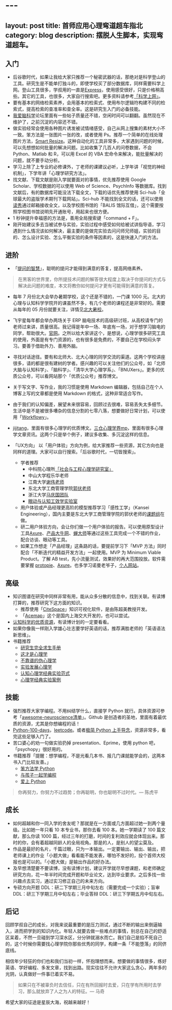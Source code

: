 # ---
layout:     post
title: 首师应用心理弯道超车指北
category: blog
description: 摆脱人生脚本，实现弯道超车。
---

## 入门
* 后谷歌时代，如果让我给大家只推荐一个秘密武器的话，那绝对是科学登山的工具。研究生是不能单打独斗的，即使学校买了部分数据库，同样需要科学上网。登山工具很多，学叔用的一直是[Express](https://www.expressrefer.com/refer-a-friend/30-days-free?referrer_id=70513943&utm_campaign=referrals&utm_medium=copy_link&utm_source=referral_dashboard)，使用感受很好，只是价格稍高些。其它的工具，也很多，大家自行搜索吧。更多资料请参考[「科学上网」](https://www.notion.so/ca14b73504a94eff94a3ba522728214a)。
* 要有基本的网络检索素养，会用基本的检索式、使用布尔逻辑符构建不同的检索式，提高检索的查准率和查全率。这是研究生入门的必备技能。
* [我爱脑科学](http://52brain.com)论坛里面有一些帖子质量还不错，空闲时间可以翻翻。虽然现在不维护了，之前沉淀的内容还不错。
* 做实验经常会使用各种图片诱发被试情绪感受，自己从网上搜集的素材大小不一致。笨方法是一张图片一张的改，或者使用 Ps。推荐一个简单的在线处理图片方法，[Smart Resize](http://www.smartresize.com)。这种自动化的工具非常多，大家遇到问题的时候，可以先想想如何批量的解决问题。比如收集了几百人的问卷数据，不会 Python、Matlab 和 R，可以用 Excel 的 VBA 宏命令来解决，能批量解决的问题，就不要手动分析。
* 学习上除了上专业的必修课外，丁老师的课建议必听，上学年讲「视觉的神经机制」，下学年讲「心理学研究方法」。
* 找文献、下载文献是刚入学就要面对的事情，优先推荐使用 Google Scholar、学校数据的可以使用 Web of Science、PsychInfo 等数据库。找到文献后，有的数据库可能没法下载全文，下载的话优先推荐使用 Sci-hub「全球最大的盗版学术期刊下载网站」。Sci-hub 不能找到全文的话，还可以使用[读秀](http://www.duxiu.com)通过邮箱接收全文，以及学校图书馆的「BALIS 馆际互借」，这个需要按照学校图书馆说明先开通账号，用起来也很方便。
* 1 秒钟提升幸福感的方法是，善用全局搜索键「command + F」。
* 刚开始建议多去当被试参与实验，实验过程中感受如何给被试讲指导语，学习遇到什么情况该如何解决，最主要的是做完实验去问问师兄师姐，实验的目的、怎么设计实验、怎么平衡实验的条件等因素的，这是快速入门的方法。

## 进阶
* 「[提问的智慧](https://github.com/tvvocold/How-To-Ask-Questions-The-Smart-Way)」，聪明的提问才能得到满意的答复，提高网络素养。

> 在黑客的世界里，你所提技术问题的解答很大程度上取决于你提问的方式与解决此问题的难度，本文将教你如何提问才更有可能得到满意的答复。

* 每年 7 月份北大会举办暑期学校，这个还是不错的，一门课 1000 元。北大的心理与认知科学学院开的课虽然不多，有几个老师的课程还是非常好的。需要从每年的 05 月份就要关注，详情见[北大暑校](http://summer.pku.edu.cn)。
* 飞宇星每年都会举办两场关于 ERP 脑电技术的高级研讨班，从高校请专门的老师过来讲，质量很高。我记得是年中一场、年底有一场，对于想学习脑电的同学，帮助很大。[官网](http://www.fistar.com.cn)。之所以给大家讲这个，是想说，心理学很多研究工具的使用，外面是有专门资源的，也有很多是免费的，不要自己在学校闷头学习。要善于借助外力、善用外脑。
* 寻找对话途径。要有和北师大、北大心理的同学交流的渠道。这两个学校讲座很多，请的都是很有建树的学者。感兴趣的可以关注他们的公众号，如「北师大脑与认知科学」、「脑科学」、「清华大学心理学系」、「BNUXers」。更多的优质公众号，可以看网站那个「优质公众号」推荐博文。
* 关于写文字、写作业，我的习惯是使用 Markdown 编辑器，包括自己在个人博客上写的文章都是使用 Markdown 的格式，这种非常适合写作。
* 由于我们的认知偏差，展望未来很容易，回顾过去很难，容易丢失太多细节。生活中是不是被很多嘈杂的信息分割的七零八落，想要做好日常计划，可以使用「[Workflowy](https://workflowy.com/downloads/windows/)」。
* [jijitang](http://www.jijitang.com/article#)，里面有很多心理学的优质博文。[三仓心理学界mp](https://mp.sohu.com/profile?xpt=c29odW1wcHJ1aTR3QHNvaHUuY29t&_f=index_pagemp_1)，里面有很多心理学文章资讯。这两个只是举个例子，建议多收集、多沉淀这样的信息。

* 「UX方向」
以「用户体验」方向为例，给大家推荐一些资源，其它方向也是同样的道理。大家可以自行搜索。「后谷歌时代，一切皆搜索」。
    * 学者推荐
        - 中科院心理所[「社会与工程心理学研究室」](http://www.psych.cas.cn/jgsz/kyxt/shehuiyugongcheng/)
        - 中山大学程乐华老师
        - 江南大学[谢伟老师](http://sodcn.jiangnan.edu.cn/info/1081/2283.htm)
        - 东北大学工商管理学院[郭伏老师](http://sba.neu.edu.cn/NewNeu/Teacher.aspx?teacherId=531)
        - 浙江大学[马庆国团队](http://www.cma.zju.edu.cn/neuromanagementlab/index.php/zh_directions_index_id_6.html)
        - [眼动与认知工效学实验室](http://mazhuanglab.org/index.html)
    * 用户体验或产品经理更高阶的模型推荐学习「感性工学」（Kansei Engineering），国内主要是东北大学工商管理学院的郭伏老师的[课题组](http://sba.neu.edu.cn/neu/index/Tea_personal.asp?teacherId=531)在做。
    * 研二用户体验方向，会让你们做一个用户体验的报告。可以使用原型设计工具[Axure](https://www.axure.com)、[产品大牛网](http://www.pmdaniu.com)、[蝉大师](https://www.chandashi.com)等通过这些工具完成一个不错的作业，配合访谈、眼动等工具。
    * 如果工作想走「产品经理」这条路的话，要提前学习下「MVP 方法」同时配合「不断迭代的精益开发方法」一起使用。MVP 为 Minimum Viable Product。了解 AB test，先小流量测试，效果好的再大范围投放。软件需要掌握 [protopie](http://www.protopie.cn/)、[Axure](https://www.axure.com)。也多学习诺曼老爷子，[个人网站](https://jnd.org/)。    

## 高级
* 知识图谱在研究中同样非常有用，能从众多分散的信息中，找到关联。有读博打算的，推荐研究下这方面的知识。
    - 推荐使用「[CiteSpace](http://cluster.cis.drexel.edu/~cchen/citespace/)」知识可视化软件，是由陈超美教授开发。
    - 「[Acemap](https://www.acemap.info/)」这个是国内上海交大开发的，也可以尝试。
* [认知科学的优质资源](http://gocognitive.net/)，有读博计划的一定要看看。
* 如果你像我一样刚入学雄心壮志要学好英语的话，推荐满胜老师的「英语语法新思维」。
* 书籍推荐
    - [研究生完全求生手册](https://book.douban.com/subject/27108502/)
    - [这才是心理学](https://book.douban.com/subject/26686251/)
    - [不靠谱的伪心理学](https://book.douban.com/subject/25733589/)
    - [实验发展心理学](http://product.dangdang.com/25225808.html)
    - [认知心理学经典实验范式](https://book.douban.com/subject/34827650/)
    - [心理学经典实验案例](http://product.dangdang.com/23285343.html)

## 技能
* 强烈推荐大家学编程。不用纠结学什么，直接学 Python 就行。具体资源可参考「[awesome-neuroscience清单](https://github.com/analyticalmonk/awesome-neuroscience)」。Github 是创造者的圣地，里面有着最优质的资源，尤其是你想编程的话！
* [Python-100-days](https://github.com/jackfrued/Python-100-Days)，[leetcode](https://leetcode-cn.com/problemset/all/)。或者[极简 Python 上手导念](http://wiki.zoomquiet.io/pythonic/MinimalistPyStart)，资源非常多，看完这些足够入门了。
* 苦口婆心的劝一句做实验扔掉 presentation、Eprime，使用 python 吧，「psychopy」很好用的。
* 书籍推荐「提醒：想学编程，不是光看几本书、报几门课就能学会的，这两本书入门比较友善。」
    - [笨方法学 Python](https://book.douban.com/subject/26264642/)
    - [与孩子一起学编程](https://book.douban.com/subject/5338024/)
    - [爱上 Python](https://book.douban.com/subject/26807339/)
> 你再努力，你努力不过趋势；你再聪明，你也聪明不过时代。— 陈虎平
    
## 成长
* 如何超越和你一同入学的舍友呢？那就是在一方面或几方面超过她一到两个量级。比如她一年只看 10 本专业书，那你去看 100 本。她一学期读了 100 篇文献，那么你读 1000 篇，经过三年的打磨，时间的复利效应就会体现出来。那时的你，会有着超越同龄人的全局视角。那是的人，是别人的望尘莫及。
* 作品是最好的名片，千篇过眼，只为一本输出。一定要输出、输出、输出，把老师课上的作业「小题大做」看看能不能发表，哪怕不发好的，投个首师大校报也是可以的。「小题大做」是输出作品的好办法。
* 及早想清楚要不要读博，没有读博计划，建议开学就尽早想课题，和老师确定研究方向，花一年半时间完成开题和毕业论文，达到毕业要求。之后多找一些兴趣点去实习，通过实习修正自己的未来方向。
* 专硕方向开题 DDL：研二下学期三月中旬左右（需要完成一个实验）；盲审 DDL：研三下学期三月中旬左右；毕业答辩 DDL：研三下学期五月中旬左右。

## 后记
回顾学叔自己的成长，对我来说最重要的是压力测试，通过不断的输出来倒逼输入，进而把学到的知识内化。年轻人就要去做一些难点的事情，别总在自己的舒适区呆着，不然一旦碰到学习深水区，分分钟就溺水而亡。我们自己是掐不死自己的，这个时候你需要找心理学院你那些优秀的同学，构建一条「不能堕落」的同侪底线。

相信年少轻狂的你们也和我们当初一样，怀抱理想而来。想要做的事情很多，练好英语、学好编程、多发文章，找到出路。现实往往不允许大家这么贪心，两年多的光阴，认真做好一件事已着实不易。

> 如果只在不被辜负时去信任，只在有所回报时去爱，只在学有所用时去学习，那么就放弃了人之为人的特征。— 马奇

希望大家的征途是星辰大海，祝越来越好！